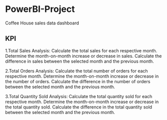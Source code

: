 # PowerBI-Project
Coffee House sales data dashboard
## KPI
1.Total Sales Analysis:
Calculate the total sales for each respective month.
Determine the month-on-month increase or decrease in sales.
Calculate the difference in sales between the selected month and the previous month.

2.Total Orders Analysis:
Calculate the total number of orders for each respective month.
Determine the month-on-month increase or decrease in the number of orders.
Calculate the difference in the number of orders between the selected month and the previous month.

3.Total Quantity Sold Analysis:
Calculate the total quantity sold for each respective month.
Determine the month-on-month increase or decrease in the total quantity sold.
Calculate the difference in the total quantity sold between the selected month and the previous month.
